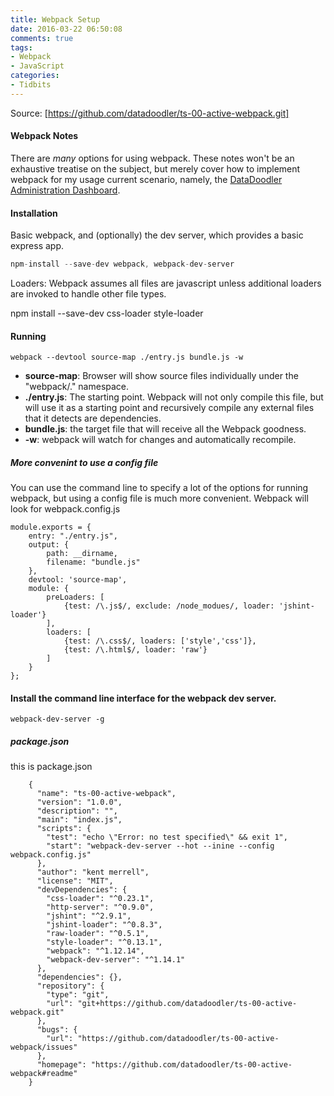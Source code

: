 ```yaml
---
title: Webpack Setup
date: 2016-03-22 06:50:08
comments: true
tags: 
- Webpack
- JavaScript
categories: 
- Tidbits
---
```


Source: [https://github.com/datadoodler/ts-00-active-webpack.git]

#### Webpack Notes

There are <em>many</em> options for using webpack. These notes won't be an exhaustive treatise on the subject, but merely cover how to implement webpack for my usage current scenario, namely, the [DataDoodler Administration Dashboard](https://github.com/datadoodler/datadoodler-admin-dashboard).

#### Installation

Basic webpack, and (optionally) the dev server, which provides a basic express app.

```` javascript
npm-install --save-dev webpack, webpack-dev-server
````

<!-- More -->

Loaders: Webpack assumes all files are javascript unless additional loaders are invoked to handle other file types.

npm install --save-dev css-loader style-loader


#### Running
```
webpack --devtool source-map ./entry.js bundle.js -w
```

* <b>source-map</b>: Browser will show source files individually under the "webpack/." namespace.
* <b>./entry.js</b>: The starting point. Webpack will not only compile this file, but will use it as a starting point and recursively compile any external files that it detects are dependencies.
* <b>bundle.js</b>: the target file that will receive all the Webpack goodness.
* <b>-w</b>: webpack will watch for changes and automatically recompile. 


##### More convenint to use a config file
You can use the command line to specify a lot of the options for running webpack, but using a config file is much more convenient. Webpack will look for webpack.config.js 


```
module.exports = {
    entry: "./entry.js",
    output: {
        path: __dirname,
        filename: "bundle.js"
    },
    devtool: 'source-map',
    module: {
        preLoaders: [
            {test: /\.js$/, exclude: /node_modues/, loader: 'jshint-loader'}
        ],
        loaders: [
            {test: /\.css$/, loaders: ['style','css']},
            {test: /\.html$/, loader: 'raw'}
        ]
    }
};
```



#### Install the command line interface for the webpack dev server.

```
webpack-dev-server -g
```


##### package.json

this is package.json

````
    {
      "name": "ts-00-active-webpack",
      "version": "1.0.0",
      "description": "",
      "main": "index.js",
      "scripts": {
        "test": "echo \"Error: no test specified\" && exit 1",
        "start": "webpack-dev-server --hot --inine --config webpack.config.js"
      },
      "author": "kent merrell",
      "license": "MIT",
      "devDependencies": {
        "css-loader": "^0.23.1",
        "http-server": "^0.9.0",
        "jshint": "^2.9.1",
        "jshint-loader": "^0.8.3",
        "raw-loader": "^0.5.1",
        "style-loader": "^0.13.1",
        "webpack": "^1.12.14",
        "webpack-dev-server": "^1.14.1"
      },
      "dependencies": {},
      "repository": {
        "type": "git",
        "url": "git+https://github.com/datadoodler/ts-00-active-webpack.git"
      },
      "bugs": {
        "url": "https://github.com/datadoodler/ts-00-active-webpack/issues"
      },
      "homepage": "https://github.com/datadoodler/ts-00-active-webpack#readme"
    }

````
